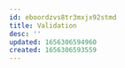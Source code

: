 ```yaml
---
id: eboordzvs8tr3mxjx92stmd
title: Validation
desc: ''
updated: 1656306594960
created: 1656306593559
---
```


